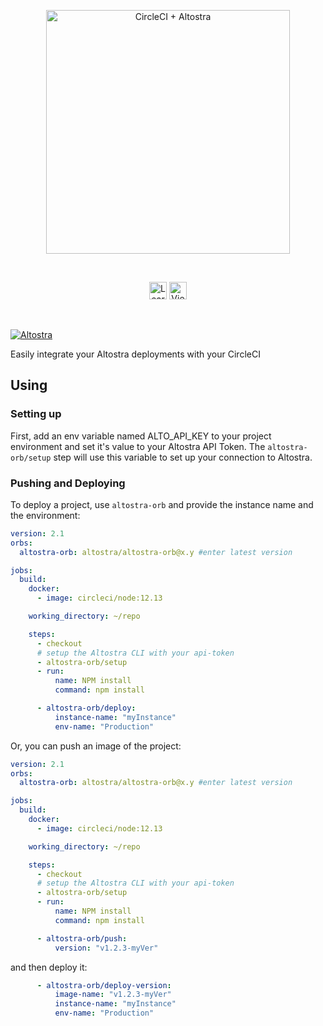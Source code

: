 <p align="center">
  <img src="http://media.altostra.com/altostra-circleci-orb.png" alt="CircleCI + Altostra" width="390">
</p>
<br/>

<p align="center">
  <a href="https://altostra.com/blog/circle-ci-cd-altostra"><img alt="Learn More" src="https://media.altostra.com/buttons/learn-more.png" height="28" /></a>
  <a href="https://docs.altostra.com/"><img alt="View Docs" src="https://media.altostra.com/buttons/view-docs.png" height="28" /></a>
</p>
<br/>


[![Altostra](https://circleci.com/gh/altostra/altostra-orb.svg?style=svg)](https://app.circleci.com/pipelines/github/altostra/altostra-orb)

Easily integrate your Altostra deployments with your CircleCI

## Using

### Setting up

First, add an env variable named ALTO_API_KEY to your project environment and set it's value to your Altostra API Token.
The `altostra-orb/setup` step will use this variable to set up your connection to Altostra.

### Pushing and Deploying 
To deploy a project, use `altostra-orb` and provide the instance name and the environment:

```yaml
version: 2.1
orbs:
  altostra-orb: altostra/altostra-orb@x.y #enter latest version

jobs:
  build:
    docker:
      - image: circleci/node:12.13

    working_directory: ~/repo

    steps:
      - checkout
      # setup the Altostra CLI with your api-token
      - altostra-orb/setup
      - run:
          name: NPM install
          command: npm install

      - altostra-orb/deploy:
          instance-name: "myInstance"
          env-name: "Production"
```

Or, you can push an image of the project:

```yaml
version: 2.1
orbs:
  altostra-orb: altostra/altostra-orb@x.y #enter latest version

jobs:
  build:
    docker:
      - image: circleci/node:12.13

    working_directory: ~/repo

    steps:
      - checkout
      # setup the Altostra CLI with your api-token
      - altostra-orb/setup
      - run:
          name: NPM install
          command: npm install

      - altostra-orb/push:
          version: "v1.2.3-myVer"
```

and then deploy it:

```yaml
      - altostra-orb/deploy-version:
          image-name: "v1.2.3-myVer"
          instance-name: "myInstance"
          env-name: "Production"
```

